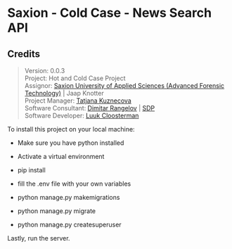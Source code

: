 # Saxion - Cold Case - News Search API



## Credits
>Version: 0.0.3 <br />
>Project: Hot and Cold Case Project <br />
>Аssignor: [Saxion University of Applied Sciences (Advanced Forensic Technology)](https://www.saxion.nl/opleidingen/voltijd/bachelor/forensisch-onderzoek) | Jaap Knotter <br />
>Project Manager: [Tatjana Kuznecova](https://www.linkedin.com/in/tatjana-kuznecova-a8059211b/) <br />
>Software Consultant: [Dimitar Rangelov](https://www.linkedin.com/in/dimitarrangelov/)  | [SDP](https://sdproject.eu) <br />
>Software Developer: [Luuk Cloosterman](https://www.linkedin.com/in/luuk-cloosterman/)<br />

To install this project on your local machine:

- Make sure you have python installed

- Activate a virtual environment
- pip install
- fill the .env file with your own variables
- python manage.py makemigrations
- python manage.py migrate
- python manage.py createsuperuser

Lastly, run the server.

